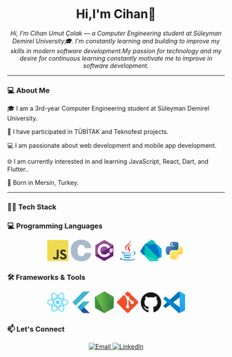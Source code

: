 <h1 align="center"> Hi,I'm Cihan👋 </h1>
<p align="center">
<i>Hi, I'm Cihan Umut Çolak — a Computer Engineering student at Süleyman Demirel University🎓. I'm constantly learning and building to improve my skills in modern software development.My passion for technology and my desire for continuous learning constantly motivate me to improve in software development.</i></p>

---

### 💻 About Me

🎓 I am a 3rd-year Computer Engineering student at Süleyman Demirel University.

🚀 I have participated in TÜBİTAK and Teknofest projects.

💻 I am passionate about web development and mobile app development.

🌐 I am currently interested in and learning JavaScript, React, Dart, and Flutter..

📍 Born in Mersin, Turkey.

---

### 🧑‍💻 Tech Stack

### 💻 Programming Languages
<p align="center"> <img src="https://raw.githubusercontent.com/devicons/devicon/master/icons/javascript/javascript-original.svg" alt="JavaScript" width="50" height="50"/> <img src="https://raw.githubusercontent.com/devicons/devicon/master/icons/c/c-original.svg" alt="C" width="50" height="50"/> <img src="https://raw.githubusercontent.com/devicons/devicon/master/icons/csharp/csharp-original.svg" alt="C#" width="50" height="50"/> <img src="https://raw.githubusercontent.com/devicons/devicon/master/icons/java/java-original.svg" alt="Java" width="50" height="50"/> <img src="https://raw.githubusercontent.com/devicons/devicon/master/icons/dart/dart-original.svg" alt="Dart" width="50" height="50"/> <img src="https://raw.githubusercontent.com/devicons/devicon/master/icons/python/python-original.svg" alt="Python" width="50" height="50"/> </p>

###  🛠 Frameworks & Tools
<p align="center"> <!-- React --> <img src="https://raw.githubusercontent.com/devicons/devicon/master/icons/react/react-original.svg" alt="React" width="50" height="50"/> <!-- Flutter --> <img src="https://raw.githubusercontent.com/devicons/devicon/master/icons/flutter/flutter-original.svg" alt="Flutter" width="50" height="50"/> <!-- Node.js --> <img src="https://raw.githubusercontent.com/devicons/devicon/master/icons/nodejs/nodejs-original.svg" alt="Node.js" width="50" height="50"/> <!-- Git --> <img src="https://raw.githubusercontent.com/devicons/devicon/master/icons/git/git-original.svg" alt="Git" width="50" height="50"/> <!-- GitHub --> <img src="https://raw.githubusercontent.com/devicons/devicon/master/icons/github/github-original.svg" alt="GitHub" width="50" height="50"/> <!-- Visual Studio Code --> <img src="https://raw.githubusercontent.com/devicons/devicon/master/icons/vscode/vscode-original.svg" alt="VS Code" width="50" height="50"/> </p>

### 📫 Let's Connect
<p align="center"> <!-- Email --> <a href="mailto:cihanumut_colak@hotmail.com"> <img src="https://img.shields.io/badge/Email-c14438?style=for-the-badge&logo=hotmail&logoColor=white" alt="Email"/> </a> <!-- LinkedIn --> <a href="https://www.linkedin.com/in/cihanumut9" target="_blank"> <img src="https://img.shields.io/badge/LinkedIn-0077b5?style=for-the-badge&logo=linkedin&logoColor=white" alt="LinkedIn"/> </a> </p>
